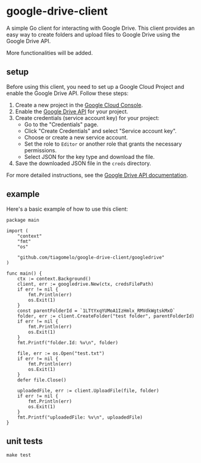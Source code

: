 # google-drive-client

A simple Go client for interacting with Google Drive. This client provides an easy way to create folders and upload files to Google Drive using the Google Drive API.

More functionalities will be added.

## setup

Before using this client, you need to set up a Google Cloud Project and enable the Google Drive API. Follow these steps:

1. Create a new project in the [Google Cloud Console](https://console.cloud.google.com/).
2. Enable the [Google Drive API](https://console.cloud.google.com/apis/library/drive.googleapis.com) for your project.
3. Create credentials (service account key) for your project:
   - Go to the "Credentials" page.
   - Click "Create Credentials" and select "Service account key".
   - Choose or create a new service account.
   - Set the role to `Editor` or another role that grants the necessary permissions.
   - Select JSON for the key type and download the file.
4. Save the downloaded JSON file in the `creds` directory.

For more detailed instructions, see the [Google Drive API documentation](https://developers.google.com/drive/api/v3/quickstart/go).

## example

Here's a basic example of how to use this client:

```
package main

import (
    "context"
    "fmt"
    "os"

    "github.com/tiagomelo/google-drive-client/googledrive"
)

func main() {
    ctx := context.Background()
    client, err := googledrive.New(ctx, credsFilePath)
    if err != nil {
        fmt.Println(err)
        os.Exit(1)
    }
    const parentFolderId = `1LTtYxqYUMoA1IzHmlx_RMVdkWgtskMxO`
    folder, err := client.CreateFolder("test folder", parentFolderId)
    if err != nil {
        fmt.Println(err)
        os.Exit(1)
    }
    fmt.Printf("folder.Id: %v\n", folder)

    file, err := os.Open("test.txt")
    if err != nil {
        fmt.Println(err)
        os.Exit(1)
    }
    defer file.Close()

    uploadedFile, err := client.UploadFile(file, folder)
    if err != nil {
        fmt.Println(err)
        os.Exit(1)
    }
    fmt.Printf("uploadedFile: %v\n", uploadedFile)
}
```

## unit tests

```
make test
```
